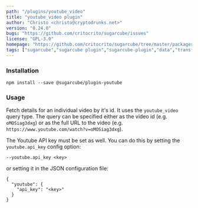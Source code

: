 ```yaml
---
path: "/plugins/youtube_video"
title: "youtube_video plugin"
author: "Christo <christo@cryptodrunks.net>"
version: "0.24.0"
bugs: "https://github.com/critocrito/sugarcube/issues"
license: "GPL-3.0"
homepage: "https://github.com/critocrito/sugarcube/tree/master/packages/plugin-youtube#readme"
tags: ["sugarcube","sugarcube plugin","sugarcube-plugin","data","transformation","youtube"]
---
```


### Installation
    npm install --save @sugarcube/plugin-youtube


### Usage
Fetch details for an individual video by it's id. It uses the `youtube_video` query type. The query can be specified either as the video id (e.g. `oMOSiag3dxg`) or as the full URL to the video (e.g. `https://www.youtube.com/watch?v=oMOSiag3dxg`).

The Youtube API key must be set as well. You can do this by setting the `youtube.api_key` config option:

    --youtube.api_key <key>

or setting it in the JSON configuration file:

    {
      "youtube": {
        "api_key": "<key>"
      }
    }
